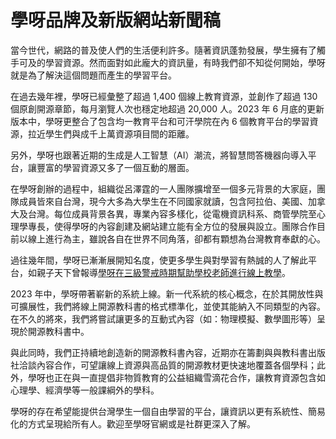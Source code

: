 # 學呀品牌及新版網站新聞稿

當今世代，網路的普及使人們的生活便利許多。隨著資訊蓬勃發展，學生擁有了觸手可及的學習資源。然而面對如此龐大的資訊量，有時我們卻不知從何開始，學呀就是為了解決這個問題而產生的學習平台。

在過去幾年裡，學呀已經彙整了超過 1,400 個線上教育資源，並創作了超過 130 個原創開源章節，每月瀏覽人次也穩定地超過 20,000 人。2023 年 6 月底的更新版本中，學呀更整合了包含均一教育平台和可汗學院在內 6 個教育平台的學習資源，拉近學生們與成千上萬資源項目間的距離。

另外，學呀也跟著近期的生成是人工智慧（AI）潮流，將智慧問答機器向導入平台，讓豐富的學習資源又多了一個互動的層面。

在學呀創辦的過程中，組織從呂澤霆的一人團隊擴增至一個多元背景的大家庭，團隊成員皆來自台灣，現今大多為大學生在不同國家就讀，包含阿拉伯、美國、加拿大及台灣。每位成員背景各異，專業內容多樣化，從電機資訊科系、商管學院至心理學專長，使得學呀的內容創建及網站建立能有全方位的發展與設立。團隊合作目前以線上進行為主，雖說各自在世界不同角落，卻都有顆想為台灣教育奉獻的心。

過往幾年間，學呀已漸漸展開知名度，使更多學生與對學習有熱誠的人了解此平台，如親子天下曾報導[學呀在三級警戒時期幫助學校老師進行線上教學](https://flipedu.parenting.com.tw/article/006663)。

2023 年中，學呀帶著嶄新的系統上線。新一代系統的核心概念，在於其開放性與可擴展性，我們將線上開源教科書的格式標準化，並使其能納入不同類型的內容。在不久的將來，我們將嘗試讓更多的互動式內容（如：物理模擬、數學圖形等）呈現於開源教科書中。

與此同時，我們正持續地創造新的開源教科書內容，近期亦在籌劃與與教科書出版社洽談內容合作，可望讓線上資源與高品質的開源教材更快速地覆蓋各個學科；此外，學呀也正在與一直提倡非物質教育的公益組織雪滴花合作，讓教育資源包含如心理學、經濟學等一般課綱外的學科。

學呀的存在希望能提供台灣學生一個自由學習的平台，讓資訊以更有系統性、簡易化的方式呈現給所有人。歡迎至學呀官網或是社群更深入了解。
